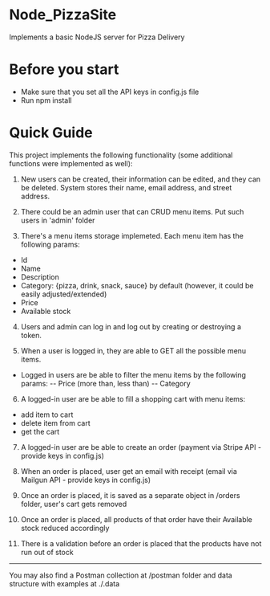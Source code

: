 # Node_PizzaSite
Implements a basic NodeJS server for Pizza Delivery

# Before you start
* Make sure that you set all the API keys in config.js file
* Run npm install

# Quick Guide
This project implements the following functionality (some additional functions were implemented as well):

1. New users can be created, their information can be edited, and they can be deleted.
System stores their name, email address, and street address.

2. There could be an admin user that can CRUD menu items. Put such users in 'admin' folder

3. There's a menu items storage implemeted. Each menu item has the following params:
  - Id
  - Name
  - Description
  - Category: {pizza, drink, snack, sauce} by default (however, it could be easily adjusted/extended)
  - Price
  - Available stock

4. Users and admin can log in and log out by creating or destroying a token.

5. When a user is logged in, they are able to GET all the possible menu items.
- Logged in users are be able to filter the menu items by the following params:
-- Price (more than, less than)
-- Category

6. A logged-in user are be able to fill a shopping cart with menu items:
- add item to cart
- delete item from cart
- get the cart

7. A logged-in user are be able to create an order (payment via Stripe API - provide keys in config.js)

8. When an order is placed, user get an email with receipt (email via Mailgun API - provide keys in config.js)

7. Once an order is placed, it is saved as a separate object in /orders folder, user's cart gets removed

8. Once an order is placed, all products of that order have their Available stock reduced accordingly

9. There is a validation before an order is placed that the products have not run out of stock

----

You may also find a Postman collection at /postman folder and data structure with examples at ./.data

